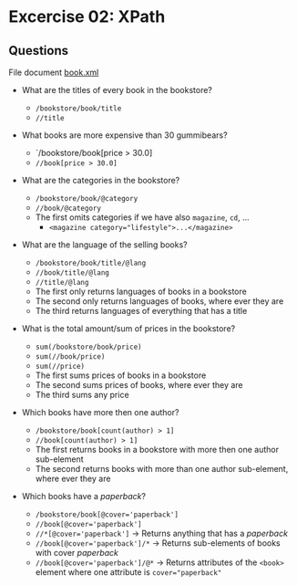 # Excercise 02: XPath


## Questions
File document [book.xml](http://www.w3schools.com/xml/book.xml)

- What are the titles of every book in the bookstore?
  - `/bookstore/book/title`
  - `//title`

- What books are more expensive than 30 gummibears?
  - `/bookstore/book[price > 30.0]
  - `//book[price > 30.0]`

- What are the categories in the bookstore?
  - `/bookstore/book/@category`
  - `//book/@category`
  - The first omits categories if we have also `magazine`, `cd`, ...
    - `<magazine category="lifestyle">...</magazine>`

- What are the language of the selling books?
  - `/bookstore/book/title/@lang`
  - `//book/title/@lang`
  - `//title/@lang`
  - The first only returns languages of books in a bookstore
  - The second only returns languages of books, where ever they are
  - The third returns languages of everything that has a title

- What is the total amount/sum of prices in the bookstore?
  - `sum(/bookstore/book/price)`
  - `sum(//book/price)`
  - `sum(//price)`
  - The first sums prices of books in a bookstore
  - The second sums prices of books, where ever they are
  - The third sums any price

- Which books have more then one author?
  - `/bookstore/book[count(author) > 1]`
  - `//book[count(author) > 1]`
  - The first returns books in a bookstore with more then one author sub-element
  - The second returns books with more than one author sub-element, where ever they are

- Which books have a _paperback_?
  - `/bookstore/book[@cover='paperback']`
  - `//book[@cover='paperback']`
  - `//*[@cover='paperback']` -> Returns anything that has a _paperback_
  - `//book[@cover='paperback']/*` -> Returns sub-elements of books with cover
    _paperback_
  - `//book[@cover='paperback']/@*` -> Returns attributes of the `<book>`
    element where one attribute is `cover="paperback"`

